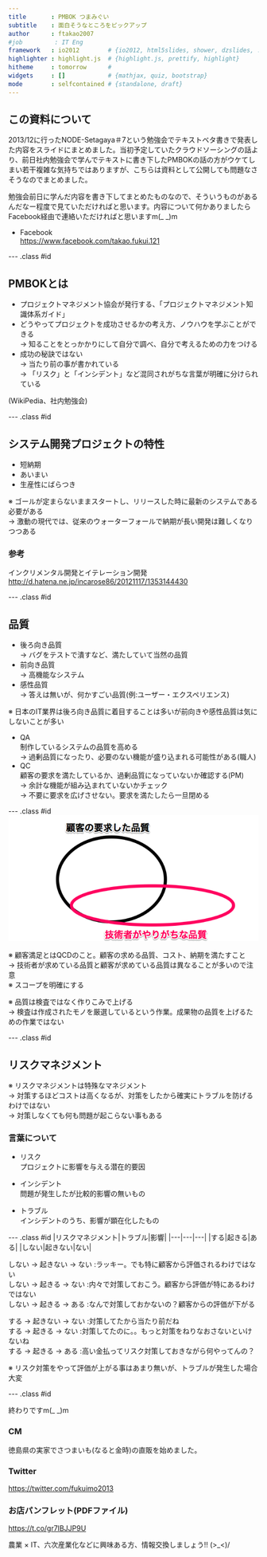 ```yaml
---
title       : PMBOK つまみぐい
subtitle    : 面白そうなところをピックアップ
author      : ftakao2007
#job         : IT Eng
framework   : io2012        # {io2012, html5slides, shower, dzslides, ...}
highlighter : highlight.js  # {highlight.js, prettify, highlight}
hitheme     : tomorrow      # 
widgets     : []            # {mathjax, quiz, bootstrap}
mode        : selfcontained # {standalone, draft}
---
```


## この資料について
2013/12に行ったNODE-Setagaya＃7という勉強会でテキストベタ書きで発表した内容をスライドにまとめました。当初予定していたクラウドソーシングの話より、前日社内勉強会で学んでテキストに書き下したPMBOKの話の方がウケてしまい若干複雑な気持ちではありますが、こちらは資料として公開しても問題なさそうなのでまとめました。  

勉強会前日に学んだ内容を書き下してまとめたものなので、そういうものがあるんだなー程度で見ていただければと思います。内容について何かありましたらFacebook経由で連絡いただければと思いますm(_ _)m

* Facebook  
https://www.facebook.com/takao.fukui.121

--- .class #id 

## PMBOKとは

* プロジェクトマネジメント協会が発行する、「プロジェクトマネジメント知識体系ガイド」
* どうやってプロジェクトを成功させるかの考え方、ノウハウを学ぶことができる  
  -> 知ることをとっかかりにして自分で調べ、自分で考えるための力をつける
* 成功の秘訣ではない  
  -> 当たり前の事が書かれている  
  -> 「リスク」と「インシデント」など混同されがちな言葉が明確に分けられている

(WikiPedia、社内勉強会)  

--- .class #id 

## システム開発プロジェクトの特性

* 短納期
* あいまい
* 生産性にばらつき  

※ ゴールが定まらないままスタートし、リリースした時に最新のシステムである必要がある  
-> 激動の現代では、従来のウォーターフォールで納期が長い開発は難しくなりつつある  

### 参考
インクリメンタル開発とイテレーション開発  
http://d.hatena.ne.jp/incarose86/20121117/1353144430

--- .class #id 

## 品質

* 後ろ向き品質  
 -> バグをテストで潰すなど、満たしていて当然の品質  
* 前向き品質  
 -> 高機能なシステム  
* 感性品質  
 -> 答えは無いが、何かすごい品質(例:ユーザー・エクスペリエンス)  

※ 日本のIT業界は後ろ向き品質に着目することは多いが前向きや感性品質は気にしないことが多い

* QA  
制作しているシステムの品質を高める  
-> 過剰品質になったり、必要のない機能が盛り込まれる可能性がある(職人)  
* QC  
顧客の要求を満たしているか、過剰品質になっていないか確認する(PM)  
-> 余計な機能が組み込まれていないかチェック  
-> 不要に要求を広げさせない。要求を満たしたら一旦閉める  


--- .class #id 
![quality](figure/quality.png "hoge")

※ 顧客満足とはQCDのこと。顧客の求める品質、コスト、納期を満たすこと  
-> 技術者が求めている品質と顧客が求めている品質は異なることが多いので注意  
※ スコープを明確にする  

※ 品質は検査ではなく作りこみで上げる  
-> 検査は作成されたモノを厳選しているという作業。成果物の品質を上げるための作業ではない  

--- .class #id 
## リスクマネジメント

※ リスクマネジメントは特殊なマネジメント  
-> 対策するほどコストは高くなるが、対策をしたから確実にトラブルを防げるわけではない  
-> 対策しなくても何も問題が起こらない事もある

### 言葉について

* リスク  
プロジェクトに影響を与える潜在的要因  

* インシデント  
問題が発生したが比較的影響の無いもの  

* トラブル  
インシデントのうち、影響が顕在化したもの  

--- .class #id 
|リスクマネジメント|トラブル|影響|
|---|---|---|
|する|起きる|ある|
|しない|起きない|ない|  
  
しない -> 起きない -> ない :ラッキー。でも特に顧客から評価されるわけではない  
しない -> 起きる -> ない :内々で対策しておこう。顧客から評価が特にあるわけではない  
しない -> 起きる -> ある :なんで対策しておかないの？顧客からの評価が下がる  

する -> 起きない -> ない :対策してたから当たり前だね  
する -> 起きる -> ない :対策してたのに。。もっと対策をねりなおさないといけないね  
する -> 起きる -> ある :高い金払ってリスク対策しておきながら何やってんの？  

※ リスク対策をやって評価が上がる事はあまり無いが、トラブルが発生した場合大変  

--- .class #id 

終わりですm(_ _)m  


### CM

徳島県の実家でさつまいも(なると金時)の直販を始めました。  

### Twitter  
https://twitter.com/fukuimo2013  

### お店パンフレット(PDFファイル)  
https://t.co/gr7IBJJP9U  

農業 × IT、六次産業化などに興味ある方、情報交換しましょう!! (>_<)/
